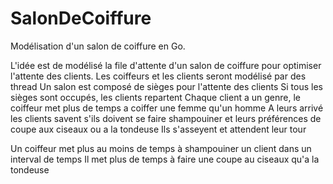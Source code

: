 # SalonDeCoiffure
Modélisation d'un salon de coiffure en Go.


L'idée est de modélisé la file d'attente d'un salon de coiffure pour optimiser l'attente des clients.
Les coiffeurs et les clients seront modélisé par des thread
Un salon est composé de sièges pour l'attente des clients
Si tous les sièges sont occupés, les clients repartent
Chaque client a un genre, le coiffeur met plus de temps a coiffer une femme qu'un homme
A leurs arrivé les clients savent s'ils doivent se faire shampouiner et leurs préférences de coupe aux ciseaux ou a la tondeuse
Ils s'asseyent et attendent leur tour


Un coiffeur met plus au moins de temps à shampouiner un client dans un interval de temps
Il met plus de temps à faire une coupe au ciseaux qu'a la tondeuse
